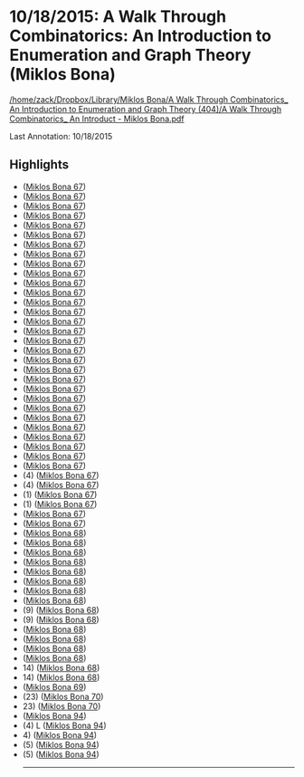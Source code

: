 # 10/18/2015: A Walk Through Combinatorics: An Introduction to Enumeration and Graph Theory (Miklos Bona)

<a href='file:////home/zack/Dropbox/Library/Miklos Bona/A Walk Through Combinatorics_ An Introduction to Enumeration and Graph Theory (404)/A Walk Through Combinatorics_ An Introduct - Miklos Bona.pdf' target='_blank'>/home/zack/Dropbox/Library/Miklos Bona/A Walk Through Combinatorics_ An Introduction to Enumeration and Graph Theory (404)/A Walk Through Combinatorics_ An Introduct - Miklos Bona.pdf</a>

Last Annotation: 10/18/2015

## Highlights

-  (<a href="file:////home/zack/Dropbox/Library/Miklos Bona/A Walk Through Combinatorics_ An Introduction to Enumeration and Graph Theory (404)/A Walk Through Combinatorics_ An Introduct - Miklos Bona.pdf#page=67" target="_blank">Miklos Bona 67</a>)
-  (<a href="file:////home/zack/Dropbox/Library/Miklos Bona/A Walk Through Combinatorics_ An Introduction to Enumeration and Graph Theory (404)/A Walk Through Combinatorics_ An Introduct - Miklos Bona.pdf#page=67" target="_blank">Miklos Bona 67</a>)
-  (<a href="file:////home/zack/Dropbox/Library/Miklos Bona/A Walk Through Combinatorics_ An Introduction to Enumeration and Graph Theory (404)/A Walk Through Combinatorics_ An Introduct - Miklos Bona.pdf#page=67" target="_blank">Miklos Bona 67</a>)
-  (<a href="file:////home/zack/Dropbox/Library/Miklos Bona/A Walk Through Combinatorics_ An Introduction to Enumeration and Graph Theory (404)/A Walk Through Combinatorics_ An Introduct - Miklos Bona.pdf#page=67" target="_blank">Miklos Bona 67</a>)
-  (<a href="file:////home/zack/Dropbox/Library/Miklos Bona/A Walk Through Combinatorics_ An Introduction to Enumeration and Graph Theory (404)/A Walk Through Combinatorics_ An Introduct - Miklos Bona.pdf#page=67" target="_blank">Miklos Bona 67</a>)
-  (<a href="file:////home/zack/Dropbox/Library/Miklos Bona/A Walk Through Combinatorics_ An Introduction to Enumeration and Graph Theory (404)/A Walk Through Combinatorics_ An Introduct - Miklos Bona.pdf#page=67" target="_blank">Miklos Bona 67</a>)
-  (<a href="file:////home/zack/Dropbox/Library/Miklos Bona/A Walk Through Combinatorics_ An Introduction to Enumeration and Graph Theory (404)/A Walk Through Combinatorics_ An Introduct - Miklos Bona.pdf#page=67" target="_blank">Miklos Bona 67</a>)
-  (<a href="file:////home/zack/Dropbox/Library/Miklos Bona/A Walk Through Combinatorics_ An Introduction to Enumeration and Graph Theory (404)/A Walk Through Combinatorics_ An Introduct - Miklos Bona.pdf#page=67" target="_blank">Miklos Bona 67</a>)
-  (<a href="file:////home/zack/Dropbox/Library/Miklos Bona/A Walk Through Combinatorics_ An Introduction to Enumeration and Graph Theory (404)/A Walk Through Combinatorics_ An Introduct - Miklos Bona.pdf#page=67" target="_blank">Miklos Bona 67</a>)
-  (<a href="file:////home/zack/Dropbox/Library/Miklos Bona/A Walk Through Combinatorics_ An Introduction to Enumeration and Graph Theory (404)/A Walk Through Combinatorics_ An Introduct - Miklos Bona.pdf#page=67" target="_blank">Miklos Bona 67</a>)
-  (<a href="file:////home/zack/Dropbox/Library/Miklos Bona/A Walk Through Combinatorics_ An Introduction to Enumeration and Graph Theory (404)/A Walk Through Combinatorics_ An Introduct - Miklos Bona.pdf#page=67" target="_blank">Miklos Bona 67</a>)
-  (<a href="file:////home/zack/Dropbox/Library/Miklos Bona/A Walk Through Combinatorics_ An Introduction to Enumeration and Graph Theory (404)/A Walk Through Combinatorics_ An Introduct - Miklos Bona.pdf#page=67" target="_blank">Miklos Bona 67</a>)
-  (<a href="file:////home/zack/Dropbox/Library/Miklos Bona/A Walk Through Combinatorics_ An Introduction to Enumeration and Graph Theory (404)/A Walk Through Combinatorics_ An Introduct - Miklos Bona.pdf#page=67" target="_blank">Miklos Bona 67</a>)
-  (<a href="file:////home/zack/Dropbox/Library/Miklos Bona/A Walk Through Combinatorics_ An Introduction to Enumeration and Graph Theory (404)/A Walk Through Combinatorics_ An Introduct - Miklos Bona.pdf#page=67" target="_blank">Miklos Bona 67</a>)
-  (<a href="file:////home/zack/Dropbox/Library/Miklos Bona/A Walk Through Combinatorics_ An Introduction to Enumeration and Graph Theory (404)/A Walk Through Combinatorics_ An Introduct - Miklos Bona.pdf#page=67" target="_blank">Miklos Bona 67</a>)
-  (<a href="file:////home/zack/Dropbox/Library/Miklos Bona/A Walk Through Combinatorics_ An Introduction to Enumeration and Graph Theory (404)/A Walk Through Combinatorics_ An Introduct - Miklos Bona.pdf#page=67" target="_blank">Miklos Bona 67</a>)
-  (<a href="file:////home/zack/Dropbox/Library/Miklos Bona/A Walk Through Combinatorics_ An Introduction to Enumeration and Graph Theory (404)/A Walk Through Combinatorics_ An Introduct - Miklos Bona.pdf#page=67" target="_blank">Miklos Bona 67</a>)
-  (<a href="file:////home/zack/Dropbox/Library/Miklos Bona/A Walk Through Combinatorics_ An Introduction to Enumeration and Graph Theory (404)/A Walk Through Combinatorics_ An Introduct - Miklos Bona.pdf#page=67" target="_blank">Miklos Bona 67</a>)
-  (<a href="file:////home/zack/Dropbox/Library/Miklos Bona/A Walk Through Combinatorics_ An Introduction to Enumeration and Graph Theory (404)/A Walk Through Combinatorics_ An Introduct - Miklos Bona.pdf#page=67" target="_blank">Miklos Bona 67</a>)
-  (<a href="file:////home/zack/Dropbox/Library/Miklos Bona/A Walk Through Combinatorics_ An Introduction to Enumeration and Graph Theory (404)/A Walk Through Combinatorics_ An Introduct - Miklos Bona.pdf#page=67" target="_blank">Miklos Bona 67</a>)
-  (<a href="file:////home/zack/Dropbox/Library/Miklos Bona/A Walk Through Combinatorics_ An Introduction to Enumeration and Graph Theory (404)/A Walk Through Combinatorics_ An Introduct - Miklos Bona.pdf#page=67" target="_blank">Miklos Bona 67</a>)
-  (<a href="file:////home/zack/Dropbox/Library/Miklos Bona/A Walk Through Combinatorics_ An Introduction to Enumeration and Graph Theory (404)/A Walk Through Combinatorics_ An Introduct - Miklos Bona.pdf#page=67" target="_blank">Miklos Bona 67</a>)
-  (<a href="file:////home/zack/Dropbox/Library/Miklos Bona/A Walk Through Combinatorics_ An Introduction to Enumeration and Graph Theory (404)/A Walk Through Combinatorics_ An Introduct - Miklos Bona.pdf#page=67" target="_blank">Miklos Bona 67</a>)
-  (<a href="file:////home/zack/Dropbox/Library/Miklos Bona/A Walk Through Combinatorics_ An Introduction to Enumeration and Graph Theory (404)/A Walk Through Combinatorics_ An Introduct - Miklos Bona.pdf#page=67" target="_blank">Miklos Bona 67</a>)
-  (<a href="file:////home/zack/Dropbox/Library/Miklos Bona/A Walk Through Combinatorics_ An Introduction to Enumeration and Graph Theory (404)/A Walk Through Combinatorics_ An Introduct - Miklos Bona.pdf#page=67" target="_blank">Miklos Bona 67</a>)
-  (<a href="file:////home/zack/Dropbox/Library/Miklos Bona/A Walk Through Combinatorics_ An Introduction to Enumeration and Graph Theory (404)/A Walk Through Combinatorics_ An Introduct - Miklos Bona.pdf#page=67" target="_blank">Miklos Bona 67</a>)
-  (<a href="file:////home/zack/Dropbox/Library/Miklos Bona/A Walk Through Combinatorics_ An Introduction to Enumeration and Graph Theory (404)/A Walk Through Combinatorics_ An Introduct - Miklos Bona.pdf#page=67" target="_blank">Miklos Bona 67</a>)
-  (<a href="file:////home/zack/Dropbox/Library/Miklos Bona/A Walk Through Combinatorics_ An Introduction to Enumeration and Graph Theory (404)/A Walk Through Combinatorics_ An Introduct - Miklos Bona.pdf#page=67" target="_blank">Miklos Bona 67</a>)
-  (<a href="file:////home/zack/Dropbox/Library/Miklos Bona/A Walk Through Combinatorics_ An Introduction to Enumeration and Graph Theory (404)/A Walk Through Combinatorics_ An Introduct - Miklos Bona.pdf#page=67" target="_blank">Miklos Bona 67</a>)
-  (<a href="file:////home/zack/Dropbox/Library/Miklos Bona/A Walk Through Combinatorics_ An Introduction to Enumeration and Graph Theory (404)/A Walk Through Combinatorics_ An Introduct - Miklos Bona.pdf#page=67" target="_blank">Miklos Bona 67</a>)
- \(4\) (<a href="file:////home/zack/Dropbox/Library/Miklos Bona/A Walk Through Combinatorics_ An Introduction to Enumeration and Graph Theory (404)/A Walk Through Combinatorics_ An Introduct - Miklos Bona.pdf#page=67" target="_blank">Miklos Bona 67</a>)
- \(4\) (<a href="file:////home/zack/Dropbox/Library/Miklos Bona/A Walk Through Combinatorics_ An Introduction to Enumeration and Graph Theory (404)/A Walk Through Combinatorics_ An Introduct - Miklos Bona.pdf#page=67" target="_blank">Miklos Bona 67</a>)
- \(1\) (<a href="file:////home/zack/Dropbox/Library/Miklos Bona/A Walk Through Combinatorics_ An Introduction to Enumeration and Graph Theory (404)/A Walk Through Combinatorics_ An Introduct - Miklos Bona.pdf#page=67" target="_blank">Miklos Bona 67</a>)
- \(1\) (<a href="file:////home/zack/Dropbox/Library/Miklos Bona/A Walk Through Combinatorics_ An Introduction to Enumeration and Graph Theory (404)/A Walk Through Combinatorics_ An Introduct - Miklos Bona.pdf#page=67" target="_blank">Miklos Bona 67</a>)
-  (<a href="file:////home/zack/Dropbox/Library/Miklos Bona/A Walk Through Combinatorics_ An Introduction to Enumeration and Graph Theory (404)/A Walk Through Combinatorics_ An Introduct - Miklos Bona.pdf#page=67" target="_blank">Miklos Bona 67</a>)
-  (<a href="file:////home/zack/Dropbox/Library/Miklos Bona/A Walk Through Combinatorics_ An Introduction to Enumeration and Graph Theory (404)/A Walk Through Combinatorics_ An Introduct - Miklos Bona.pdf#page=67" target="_blank">Miklos Bona 67</a>)
-  (<a href="file:////home/zack/Dropbox/Library/Miklos Bona/A Walk Through Combinatorics_ An Introduction to Enumeration and Graph Theory (404)/A Walk Through Combinatorics_ An Introduct - Miklos Bona.pdf#page=68" target="_blank">Miklos Bona 68</a>)
-  (<a href="file:////home/zack/Dropbox/Library/Miklos Bona/A Walk Through Combinatorics_ An Introduction to Enumeration and Graph Theory (404)/A Walk Through Combinatorics_ An Introduct - Miklos Bona.pdf#page=68" target="_blank">Miklos Bona 68</a>)
-  (<a href="file:////home/zack/Dropbox/Library/Miklos Bona/A Walk Through Combinatorics_ An Introduction to Enumeration and Graph Theory (404)/A Walk Through Combinatorics_ An Introduct - Miklos Bona.pdf#page=68" target="_blank">Miklos Bona 68</a>)
-  (<a href="file:////home/zack/Dropbox/Library/Miklos Bona/A Walk Through Combinatorics_ An Introduction to Enumeration and Graph Theory (404)/A Walk Through Combinatorics_ An Introduct - Miklos Bona.pdf#page=68" target="_blank">Miklos Bona 68</a>)
-  (<a href="file:////home/zack/Dropbox/Library/Miklos Bona/A Walk Through Combinatorics_ An Introduction to Enumeration and Graph Theory (404)/A Walk Through Combinatorics_ An Introduct - Miklos Bona.pdf#page=68" target="_blank">Miklos Bona 68</a>)
-  (<a href="file:////home/zack/Dropbox/Library/Miklos Bona/A Walk Through Combinatorics_ An Introduction to Enumeration and Graph Theory (404)/A Walk Through Combinatorics_ An Introduct - Miklos Bona.pdf#page=68" target="_blank">Miklos Bona 68</a>)
-  (<a href="file:////home/zack/Dropbox/Library/Miklos Bona/A Walk Through Combinatorics_ An Introduction to Enumeration and Graph Theory (404)/A Walk Through Combinatorics_ An Introduct - Miklos Bona.pdf#page=68" target="_blank">Miklos Bona 68</a>)
-  (<a href="file:////home/zack/Dropbox/Library/Miklos Bona/A Walk Through Combinatorics_ An Introduction to Enumeration and Graph Theory (404)/A Walk Through Combinatorics_ An Introduct - Miklos Bona.pdf#page=68" target="_blank">Miklos Bona 68</a>)
- \(9\) (<a href="file:////home/zack/Dropbox/Library/Miklos Bona/A Walk Through Combinatorics_ An Introduction to Enumeration and Graph Theory (404)/A Walk Through Combinatorics_ An Introduct - Miklos Bona.pdf#page=68" target="_blank">Miklos Bona 68</a>)
- \(9\) (<a href="file:////home/zack/Dropbox/Library/Miklos Bona/A Walk Through Combinatorics_ An Introduction to Enumeration and Graph Theory (404)/A Walk Through Combinatorics_ An Introduct - Miklos Bona.pdf#page=68" target="_blank">Miklos Bona 68</a>)
-  (<a href="file:////home/zack/Dropbox/Library/Miklos Bona/A Walk Through Combinatorics_ An Introduction to Enumeration and Graph Theory (404)/A Walk Through Combinatorics_ An Introduct - Miklos Bona.pdf#page=68" target="_blank">Miklos Bona 68</a>)
-  (<a href="file:////home/zack/Dropbox/Library/Miklos Bona/A Walk Through Combinatorics_ An Introduction to Enumeration and Graph Theory (404)/A Walk Through Combinatorics_ An Introduct - Miklos Bona.pdf#page=68" target="_blank">Miklos Bona 68</a>)
-  (<a href="file:////home/zack/Dropbox/Library/Miklos Bona/A Walk Through Combinatorics_ An Introduction to Enumeration and Graph Theory (404)/A Walk Through Combinatorics_ An Introduct - Miklos Bona.pdf#page=68" target="_blank">Miklos Bona 68</a>)
-  (<a href="file:////home/zack/Dropbox/Library/Miklos Bona/A Walk Through Combinatorics_ An Introduction to Enumeration and Graph Theory (404)/A Walk Through Combinatorics_ An Introduct - Miklos Bona.pdf#page=68" target="_blank">Miklos Bona 68</a>)
- 14\) (<a href="file:////home/zack/Dropbox/Library/Miklos Bona/A Walk Through Combinatorics_ An Introduction to Enumeration and Graph Theory (404)/A Walk Through Combinatorics_ An Introduct - Miklos Bona.pdf#page=68" target="_blank">Miklos Bona 68</a>)
- 14\) (<a href="file:////home/zack/Dropbox/Library/Miklos Bona/A Walk Through Combinatorics_ An Introduction to Enumeration and Graph Theory (404)/A Walk Through Combinatorics_ An Introduct - Miklos Bona.pdf#page=68" target="_blank">Miklos Bona 68</a>)
-  (<a href="file:////home/zack/Dropbox/Library/Miklos Bona/A Walk Through Combinatorics_ An Introduction to Enumeration and Graph Theory (404)/A Walk Through Combinatorics_ An Introduct - Miklos Bona.pdf#page=69" target="_blank">Miklos Bona 69</a>)
- \(23\) (<a href="file:////home/zack/Dropbox/Library/Miklos Bona/A Walk Through Combinatorics_ An Introduction to Enumeration and Graph Theory (404)/A Walk Through Combinatorics_ An Introduct - Miklos Bona.pdf#page=70" target="_blank">Miklos Bona 70</a>)
- 23\) (<a href="file:////home/zack/Dropbox/Library/Miklos Bona/A Walk Through Combinatorics_ An Introduction to Enumeration and Graph Theory (404)/A Walk Through Combinatorics_ An Introduct - Miklos Bona.pdf#page=70" target="_blank">Miklos Bona 70</a>)
-  (<a href="file:////home/zack/Dropbox/Library/Miklos Bona/A Walk Through Combinatorics_ An Introduction to Enumeration and Graph Theory (404)/A Walk Through Combinatorics_ An Introduct - Miklos Bona.pdf#page=94" target="_blank">Miklos Bona 94</a>)
- \(4\) L (<a href="file:////home/zack/Dropbox/Library/Miklos Bona/A Walk Through Combinatorics_ An Introduction to Enumeration and Graph Theory (404)/A Walk Through Combinatorics_ An Introduct - Miklos Bona.pdf#page=94" target="_blank">Miklos Bona 94</a>)
- 4\) (<a href="file:////home/zack/Dropbox/Library/Miklos Bona/A Walk Through Combinatorics_ An Introduction to Enumeration and Graph Theory (404)/A Walk Through Combinatorics_ An Introduct - Miklos Bona.pdf#page=94" target="_blank">Miklos Bona 94</a>)
- \(5\) (<a href="file:////home/zack/Dropbox/Library/Miklos Bona/A Walk Through Combinatorics_ An Introduction to Enumeration and Graph Theory (404)/A Walk Through Combinatorics_ An Introduct - Miklos Bona.pdf#page=94" target="_blank">Miklos Bona 94</a>)
- \(5\) (<a href="file:////home/zack/Dropbox/Library/Miklos Bona/A Walk Through Combinatorics_ An Introduction to Enumeration and Graph Theory (404)/A Walk Through Combinatorics_ An Introduct - Miklos Bona.pdf#page=94" target="_blank">Miklos Bona 94</a>)<hr>

